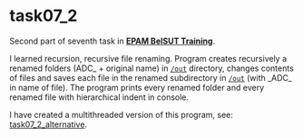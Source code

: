 # task07_2
Second part of seventh task in **[EPAM BelSUT Training](https://github.com/Sharibo-EPAM-BelSUT-Training)**.

I learned recursion, recursive file renaming. Program creates recursively a renamed folders (ADC_ + original name) in [```/out```](https://github.com/Sharibo-EPAM-BelSUT-Training/task07_2/tree/master/src/main/java/gmail/alexejkrawez/out) directory, changes contents of files and saves each file in the renamed subdirectory in [```/out```](https://github.com/Sharibo-EPAM-BelSUT-Training/task07_2/tree/master/src/main/java/gmail/alexejkrawez/out) (with \_ADC\_ in name of file). The program prints every renamed folder and every renamed file with hierarchical indent in console.

I have created a multithreaded version of this program, see: [task07_2_alternative](https://github.com/Sharibo-EPAM-BelSUT-Training/task07_2_alternative).
